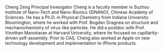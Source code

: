 Cheng Zeng
Principal Invesigator
Cheng is a faculty member in Suzhou Institute of Nano-Tech and Nano-Bionics (SINANO), Chinese Academy of Sciences. He has a Ph.D. in Physical Chemistry from Indiana University Bloomington, where he worked with Prof. Bogdan Dragnea on structure and mechanochemistry of virus-like particles. He did a postdoc with Prof. Vinothan Manoharan at Harvard University, where he focused on capillarity-driven self-assembly. Prior to CAS, Cheng also worked at Apple on new technology development and implementation to iPhone products.
